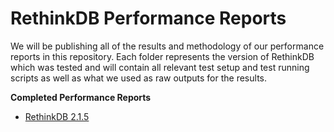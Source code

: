 # RethinkDB Performance Reports

We will be publishing all of the results and methodology of our performance reports in this repository.
Each folder represents the version of RethinkDB which was tested and will contain all relevant test setup and 
test running scripts as well as what we used as raw outputs for the results. 

**Completed Performance Reports**

* [RethinkDB 2.1.5](/2.1.5) 
